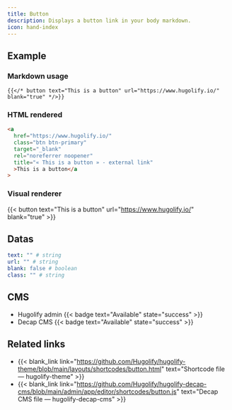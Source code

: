 ```yaml
---
title: Button
description: Displays a button link in your body markdown.
icon: hand-index
---
```


## Example

### Markdown usage

```go-html-template
{{</* button text="This is a button" url="https://www.hugolify.io/" blank="true" */>}}
```

### HTML rendered

```html
<a
  href="https://www.hugolify.io/"
  class="btn btn-primary"
  target="_blank"
  rel="noreferrer noopener"
  title="« This is a button » - external link"
  >This is a button</a
>
```

### Visual renderer

{{< button text="This is a button" url="https://www.hugolify.io/" blank="true" >}}

## Datas

```yaml
text: "" # string
url: "" # string
blank: false # boolean
class: "" # string
```

## CMS

- Hugolify admin {{< badge text="Available" state="success" >}}
- Decap CMS {{< badge text="Available" state="success" >}}

## Related links

- {{< blank_link link="https://github.com/Hugolify/hugolify-theme/blob/main/layouts/shortcodes/button.html" text="Shortcode file — hugolify-theme" >}}
- {{< blank_link link="https://github.com/Hugolify/hugolify-decap-cms/blob/main/admin/app/editor/shortcodes/button.js" text="Decap CMS file — hugolify-decap-cms" >}}

